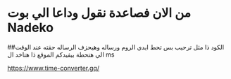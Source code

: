 # من الان فصاعدة نقول وداعا الي بوت Nadeko
 
##الكود ذا مثل ترحيب بس تحط ايدي الروم ورساله وهيحزف الرساله حقته عند الوقت الي هتحطة 
بيفيدكم الموقع ذا هتاخد ال ms

https://www.time-converter.gq/
